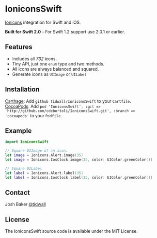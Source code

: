 # IoniconsSwift

[Ionicons](http://ionicons.com/) integration for Swift and iOS.

**Built for Swift 2.0** - For Swift 1.2 support use 2.0.1 or earlier.


## Features

- Includes all *732* icons.
- Tiny API, just one `enum` type and two methods.
- All icons are always balanced and squared.
- Generate icons as `UIImage` or `UILabel`


## Installation

[Carthage](https://github.com/Carthage/Carthage): Add `github tidwall/IoniconsSwift` to your `Cartfile`.  
[CocoaPods](https://cocoapods.org): Add `pod 'IoniconsSwift', :git => 'http://github.com/cdebortoli/IoniconsSwift.git', :branch => 'cocoapods'` to your `Podfile`.


## Example
```swift
import IoniconsSwift

// Square UIImage of an icon.
let image = Ionicons.Alert.image(35)                                 
let image = Ionicons.IosClock.image(35, color: UIColor.greenColor()) 

// Square UILabel
let label = Ionicons.Alert.label(35)                                 
let label = Ionicons.IosClock.label(35, color: UIColor.greenColor()) 

```

## Contact
Josh Baker [@tidwall](http://twitter.com/tidwall)

## License

The IoniconsSwift source code is available under the MIT License.
